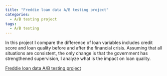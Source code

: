 ```yaml
---
title: "Freddie loan data A/B testing project"
categories:
  - A/B testing project
tags:
  - A/B testing
---
```


In this project I compare the difference of loan variables includes credit score and loan quality before and after the financial crisis.
Assuming that all situations are consistent, the only change is that the government has strengthened supervision, I analyze what is the impact on loan quality.

[Freddie loan data A/B testing project]([https://github.com/Xinyun-Zhu/Freddie-loan-data-A-B-testing-project](https://github.com/Xinyun-Zhu/Freddie-loan-data-A-B-testing-project/blob/main/Freddie%20loan%20data%20AB%20testing%20project%20.ipynb))
